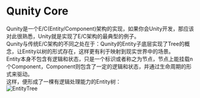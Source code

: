 # Qunity Core
Qunity是一个E/C(Entity/Component)架构的实现，如果你会Unity开发，那应该对此很熟悉，Unity就是实现了E/C架构的最典型的例子。  
Qunity与传统E/C架构的不同之处在于：Qunity的Entity子底层实现了Tree的概念，让Entity以树的形式存在，这样更有利于映射到现实世界中的场景。  
Entity本身不包含有逻辑和状态，只是一个标识或者称之为节点，节点上能挂载n个Component，Component则包含了一定的逻辑和状态，并通过生命周期的形式来驱动。  
这样，便形成了一棵有逻辑处理能力的Entity树：  
![EntityTree](https://rockyf.github.io/qunity-core/assets/EntityTree.png)